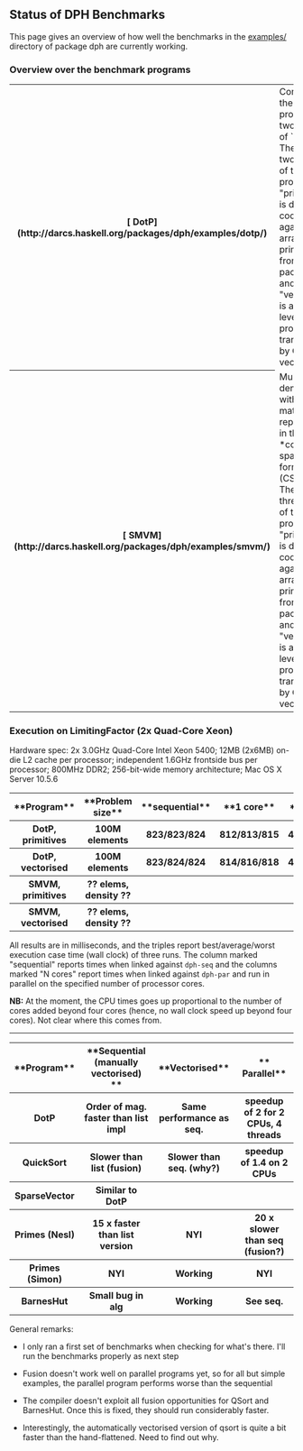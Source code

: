 ## Status of DPH Benchmarks


This page gives an overview of how well the benchmarks in the [ examples/](http://darcs.haskell.org/packages/dph/examples/) directory of package dph are currently working.

### Overview over the benchmark programs

<table><tr><th>[ DotP](http://darcs.haskell.org/packages/dph/examples/dotp/)</th>
<td>
Computes the dot product of two vectors of `Double`s.  There are two variants of this program: (1) "primitives" is directly coded against the array primitives from package dph and (2) "vectorised" is a high-level DPH program transformed by GHC's vectoriser.
</td></tr>
<tr><th>[ SMVM](http://darcs.haskell.org/packages/dph/examples/smvm/)</th>
<td>
Multiplies a dense vector with a sparse matrix represented in the *compressed sparse row format (CSR).*  There are three variants of this program: (1) "primitives" is directly coded against the array primitives from package dph and (2) "vectorised" is a high-level DPH program transformed by GHC's vectoriser.
</td></tr></table>

### Execution on LimitingFactor (2x Quad-Core Xeon)


Hardware spec: 2x 3.0GHz Quad-Core Intel Xeon 5400; 12MB (2x6MB) on-die L2 cache per processor; independent 1.6GHz frontside bus per processor; 800MHz DDR2; 256-bit-wide memory architecture; Mac OS X Server 10.5.6

<table><tr><th>**Program**</th>
<th>**Problem size**</th>
<th>**sequential**</th>
<th>**1 core**</th>
<th>**2 cores**</th>
<th>**4 cores**</th>
<th>**8 cores**</th></tr>
<tr><th> DotP, primitives </th>
<th> 100M elements </th>
<th> 823/823/824 </th>
<th> 812/813/815 </th>
<th> 408/408/409 </th>
<th> 220/223/227 </th>
<th> 210/214/221 
</th></tr>
<tr><th> DotP, vectorised </th>
<th> 100M elements </th>
<th> 823/824/824 </th>
<th> 814/816/818 </th>
<th> 412/417/421 </th>
<th> 222/225/227 </th>
<th> 227/232/238 
</th></tr>
<tr><th> SMVM, primitives </th>
<th> ?? elems, density ?? </th>
<th></th>
<th></th>
<th></th>
<th></th>
<th></th></tr>
<tr><th> SMVM, vectorised </th>
<th> ?? elems, density ?? </th>
<th></th>
<th></th>
<th></th>
<th></th>
<th></th></tr></table>


All results are in milliseconds, and the triples report best/average/worst execution case time (wall clock) of three runs.  The column marked "sequential" reports times when linked against `dph-seq` and the columns marked "N cores" report times when linked against `dph-par` and run in parallel on the specified number of processor cores.

**NB:** At the moment, the CPU times goes up proportional to the number of cores added beyond four cores (hence, no wall clock speed up beyond four cores).  Not clear where this comes from.

---

<table><tr><th>**Program**</th>
<th>**Sequential (manually vectorised) **</th>
<th>**Vectorised**</th>
<th>** Parallel**</th></tr>
<tr><th> DotP           </th>
<th>Order of mag. faster than list impl      </th>
<th> Same performance as seq. </th>
<th> speedup of 2 for 2 CPUs, 4 threads  
</th></tr>
<tr><th> QuickSort     </th>
<th>Slower than list (fusion)                </th>
<th> Slower than seq. (why?)  </th>
<th> speedup of 1.4 on 2 CPUs            
</th></tr>
<tr><th> SparseVector  </th>
<th>Similar to DotP                          </th>
<th></th>
<th></th></tr>
<tr><th> Primes (Nesl)  </th>
<th>15 x faster than list version            </th>
<th> NYI                      </th>
<th> 20 x slower than seq (fusion?)      
</th></tr>
<tr><th> Primes (Simon) </th>
<th>NYI                                      </th>
<th> Working                  </th>
<th> NYI                                 
</th></tr>
<tr><th> BarnesHut     </th>
<th>Small bug in alg                         </th>
<th> Working                  </th>
<th> See seq.                            
</th></tr></table>


General remarks:

- I only ran a first set of benchmarks when checking for what's there. I'll run the benchmarks properly as next step

- Fusion doesn't work well on parallel programs yet, so for all but simple examples, the parallel program performs worse than the sequential

- The compiler doesn't exploit all fusion opportunities for QSort and BarnesHut. Once this is fixed, they should run considerably faster.

- Interestingly, the automatically vectorised version of qsort is quite a bit faster than the hand-flattened. Need to find out why.
